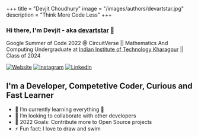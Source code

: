 +++
title = "Devjit Choudhury"
image = "/images/authors/devartstar.jpg"
description = "Think More Code Less"
+++

### Hi there, I'm Devjit - aka [devartstar](https://www.devjitchoudhury.com/) 👋

Google Summer of Code 2022 @ CircuitVerse || Mathematics And Computing Undergraduate at [Indian Institute of Technology Kharagpur](http://www.iitkgp.ac.in/) || Class of 2024

[![Website](https://img.shields.io/website?label=devartstar.com&style=for-the-badge&url=https%3A%2F%2Fdevartstar.com)](https://www.devjitchoudhury.com/)
[![Instagram](https://img.shields.io/badge/Instagram-E4405F?style=for-the-badge&logo=instagram&logoColor=white)](https://www.instagram.com/atr_si_luv/)
[![LinkedIn](https://img.shields.io/badge/LinkedIn-0077B5?style=for-the-badge&logo=linkedin&logoColor=white)](https://www.linkedin.com/in/devjit-choudhury-717915151/)

## I'm a Developer, Competetive Coder, Curious and Fast Learner

- 🌱 I’m currently learning everything 🤣
- 👯 I’m looking to collaborate with other developers
- 🥅 2022 Goals: Contribute more to Open Source projects
- ⚡ Fun fact: I love to draw and swim
